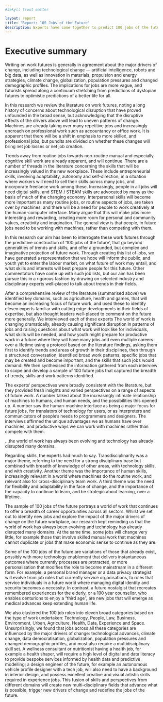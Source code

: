```yaml
---
#Jekyll front matter

layout: report
title: "Report: 100 Jobs of the Future"
description: Experts have come together to predict 100 jobs of the future.
---
```

<h1>Executive summary</h1>
<p class="intro">Writing on work futures is generally in agreement about the major drivers of change, including technological change — artificial intelligence, robots and big data, as well as innovation in materials, propulsion and energy strategies, climate change, globalization, population pressures and changed demographic profiles. The implications for jobs are more vague, and futurists spread along a continuum stretching from predictions of dystopian futures to optimistic predictions of a better life for all.</p>

In this research we review the literature on work futures, noting a long history of concerns about technological disruption that have proved unfounded in the broad sense, but acknowledging that the disruptive effects of the drivers above will lead to uneven patterns of change. Machines are already taking over many repetitive jobs and increasingly encroach on professional work such as accountancy or office work. It is apparent that there will be a shift in emphasis to more skilled, and professional jobs, but pundits are divided on whether these changes will bring net job losses or net job creation.

Trends away from routine jobs towards non-routine manual and especially cognitive skill work are already apparent, and will continue. There are a number of threads in the literature concerning the skills that will be increasingly valued in the new workplace. These include entrepreneurial skills, involving adaptability, autonomy and self-direction, in a situation where workers will need to sell their skills across many jobs, and incorporate freelance work among these. Increasingly, people in all jobs will need digital skills, and STEM / STEAM skills are advocated by many as the basis of much of the changing economy. Interpersonal skills will become more important as many routine jobs, or routine aspects of jobs, are taken over by machines, and there will be a need for people to work creatively at the human-computer interface. Many argue that this will make jobs more interesting and rewarding, creating more room for personal and community values, creativity and imagination. The general view is that people, in future jobs need to be working with machines, rather than competing with them.

In this research our aim has been to interrogate these work futures through the predictive construction of ‘100 jobs of the future’, that go beyond generalities of trends and skills, and offer a grounded, but complex and imaginative projection of future work. Through creating this list of jobs, we have generated a representation that we hope will inform the public, and youth yet to enter the labour market, on what future of work may entail, and what skills and interests will best prepare people for this future. Other commentators have come up with such job lists, but our aim has been pursue this in a rigorous fashion by drawing on selected industry and disciplinary experts well-placed to talk about trends in their fields.

After a comprehensive review of the literature (summarised above) we identified key domains, such as agriculture, health and games, that will become an increasing focus of future work, and used these to identify eleven experts familiar with cutting edge developments in their fields of expertise, but also thought leaders well-placed to comment on the future more generally. We interviewed each of these experts The world of work is changing dramatically, already causing significant disruption in patterns of jobs and raising questions about what work will look like for individuals, what skills will be needed, and how youth might prepare for productive work in a future where they will have many jobs and even multiple careers over a lifetime using a protocol based on the literature findings, asking them first to identify trends and areas of growth in their disciplines, then through a structured conversation, identified broad work patterns, specific jobs that may be created and become important, and the skills that such jobs would demand. We then synthesised the information gathered from each interview to scope and develop a sample of 100 future jobs that captured the breadth of trends, skills and work patterns identified.

The experts’ perspectives were broadly consistent with the literature, but they provided fresh insights and varied perspectives on a range of aspects of future work. A number talked about the increasingly intimate relationship of machines to humans, and human needs, and the possibilities this opened up. A number saw the human-machine interface as being a major focus for future jobs, for translators of technology for users, or as interpreters and communicators of people’s needs to programmers and designers. The interviews affirmed the unique advantages we as humans have over machines, and productive ways we can work with machines rather than compete with them.

<aside class="pullquote"><p>…the world of work has always been evolving and technology has already disrupted many domains.</p></aside>

Regarding skills, the experts had much to say. Transdisciplinarity was a major theme, referring to the need for a strong disciplinary base but combined with breadth of knowledge of other areas, with technology skills, and with creativity. Another theme was the importance of human skills, increasingly relevant in a world where machines do the routine work, and relevant also for cross-disciplinary team work. A third theme was the need for flexibility and adaptability in the face of change, and the importance of the capacity to continue to learn, and be strategic about learning, over a lifetime.

The sample of 100 jobs of the future portrays a world of work that continues to offer a breadth of career opportunities across all sectors. Whilst we set out to identify new jobs and explore the impact of the major drivers of change on the future workplace, our research kept reminding us that the world of work has always been evolving and technology has already disrupted many domains. At the same time, some jobs will change very little, for example those that involve skilled manual work that machines cannot duplicate or jobs that make economic sense to continue as they are.

Some of the 100 jobs of the future are variations of those that already exist, possibly with more technology enablement that delivers instantaneous outcomes where currently processes are protracted, or more personalisation that modifies the role to become mainstream in a different form. For example, a personal brand manager or a data privacy strategist will evolve from job roles that currently service organisations, to roles that service individuals in a future world where managing digital identity and security becomes a necessity. In contrast, a future nostalgist that recreates remembered experiences for the elderly, or a 100 year counsellor, who enables centurions to enjoy a “third age”, are new jobs that will emerge as medical advances keep extending human life.

We also clustered the 100 job roles into eleven broad categories based on the type of work undertaken: Technology, People, Law, Business, Environment, Urban, Agriculture, Health, Data, Experience and Space. Unsurprisingly, we found that jobs across all these categories are influenced by the major drivers of change: technological advances, climate change, data democratisation, globalization, population pressures and changed demographic profiles, and most also require a multidisciplinary skill set. A wellness consultant or nutritionist having a health job, for example a health shaper, will require a high level of digital and data literacy to provide bespoke services informed by health data and predictive modelling; a design engineer of the future, for example an autonomous vehicle profile designer with a tech job, will also need to have a background in interior design, and possess excellent creative and visual artistic skills required in experience jobs. This fusion of skills and perspectives from different domains will create new multi-disciplinary fields that advance what is possible, trigger new drivers of change and redefine the jobs of the future.
